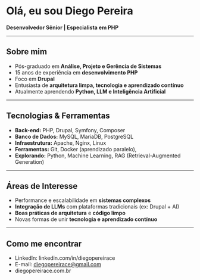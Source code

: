# Olá, eu sou Diego Pereira  

**Desenvolvedor Sênior | Especialista em PHP**  

---

## Sobre mim
- Pós-graduado em **Análise, Projeto e Gerência de Sistemas**  
- 15 anos de experiência em **desenvolvimento PHP**  
- Foco em **Drupal**  
- Entusiasta de **arquitetura limpa, tecnologia e aprendizado contínuo**  
- Atualmente aprendendo **Python, LLM e Inteligência Artificial**  

---

## Tecnologias & Ferramentas
- **Back-end:** PHP, Drupal, Symfony, Composer  
- **Banco de Dados:** MySQL, MariaDB, PostgreSQL  
- **Infraestrutura:** Apache, Nginx, Linux  
- **Ferramentas:** Git, Docker (aprendizado paralelo),  
- **Explorando:** Python, Machine Learning, RAG (Retrieval-Augmented Generation)  

---

## Áreas de Interesse
- Performance e escalabilidade em **sistemas complexos**  
- **Integração de LLMs** com plataformas tradicionais (ex: Drupal + AI)  
- **Boas práticas de arquitetura** e **código limpo**  
- Novas formas de unir **tecnologia e aprendizado contínuo**  

---

## Como me encontrar
- LinkedIn: linkedin.com/in/diegopereirace
- E-mail: diegopereirace@gmail.com
- diegopereirace.com.br
